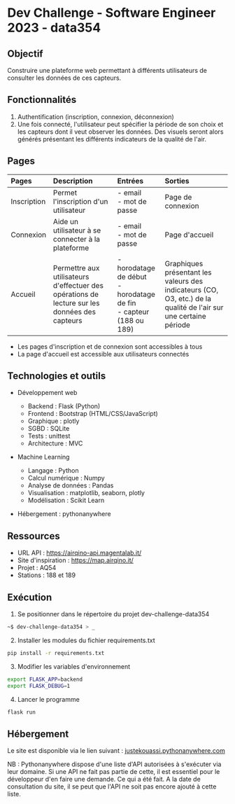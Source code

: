 # Dev Challenge - Software Engineer 2023 - data354

## Objectif

Construire une plateforme web permettant à différents utilisateurs de consulter les données de ces capteurs.

## Fonctionnalités

1. Authentification (inscription, connexion, déconnexion)
2. Une fois connecté, l'utilisateur peut spécifier la période de son choix et les capteurs dont il veut observer les données. Des visuels seront alors générés présentant les différents indicateurs de la qualité de l'air.

## Pages

|Pages|Description|Entrées|Sorties|
|:-|:-|:-|:-|
|Inscription|Permet l'inscription d'un utilisateur|- email <br>- mot de passe|Page de connexion|
|Connexion|Aide un utilisateur à se connecter à la plateforme|- email <br>- mot de passe|Page d'accueil|
|Accueil|Permettre aux utilisateurs d'effectuer des opérations de lecture sur les données des capteurs|- horodatage de début <br>- horodatage de fin<br> - capteur (188 ou 189)|Graphiques présentant les valeurs des indicateurs (CO, O3, etc.) de la qualité de l'air sur une certaine période|

- Les pages d'inscription et de connexion sont accessibles à tous 
- La page d'accueil est accessible aux utilisateurs connectés

## Technologies et outils

- Développement web
	- Backend : Flask (Python)
	- Frontend : Bootstrap (HTML/CSS/JavaScript)
	- Graphique : plotly
	- SGBD : SQLite
	- Tests : unittest
	- Architecture : MVC

- Machine Learning
	- Langage : Python
	- Calcul numérique : Numpy
	- Analyse de données : Pandas
	- Visualisation : matplotlib, seaborn, plotly
	- Modélisation : Scikit Learn

- Hébergement : pythonanywhere

## Ressources

- URL API : https://airqino-api.magentalab.it/
- Site d'inspiration : https://map.airqino.it/
- Projet : AQ54
- Stations : 188 et 189

## Exécution

1. Se positionner dans le répertoire du projet dev-challenge-data354
``` bash
~$ dev-challenge-data354 > _
```
2. Installer les modules du fichier requirements.txt
``` bash
pip install -r requirements.txt
```
3. Modifier les variables d'environnement
``` bash
export FLASK_APP=backend
export FLASK_DEBUG=1
```
4. Lancer le programme
``` bash
flask run
```


## Hébergement

Le site est disponible via le lien suivant : [justekouassi.pythonanywhere.com](https://justekouassi.pythonanywhere.com)

NB : Pythonanywhere dispose d'une liste d'API autorisées à s'exécuter via leur domaine. Si une API ne fait pas partie de cette, il est essentiel pour le développeur d'en faire une demande. Ce qui a été fait. A la date de consultation du site, il se peut que l'API ne soit pas encore ajouté à cette liste.
